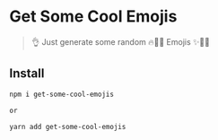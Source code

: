 # Get Some Cool Emojis

> 👌 Just generate some random 🔥🎉🐳 Emojis ✨🚀💩

## Install

```sh
npm i get-some-cool-emojis

or

yarn add get-some-cool-emojis
```